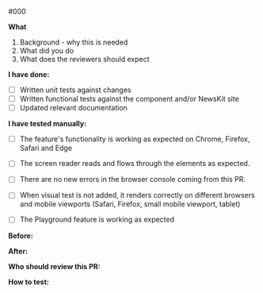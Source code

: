 <!-- Replace #000 with github issue number e.g #1234 -->
#000

**What**

1. Background - why this is needed
2. What did you do
3. What does the reviewers should expect

<!---
This section will be used to indicate if we should move to a major version in the next release, remove if not revelant.
DO CONSIDER any of the following are breaking changes to a consumer, this is by no mean an exhaustive list.
-removing or renaming props
-removing or renaming tokens
-removing or renaming components
-removing or renaming exported functions
-in some cases, major bumps to peer dependencies
--->

<!---
Add any breaking change if present.
E.g:
BREAKING CHANGE: renames the foobar component's prop foo to bar
--->

**I have done:**
- [ ] Written unit tests against changes
- [ ] Written functional tests against the component and/or NewsKit site
- [ ] Updated relevant documentation

**I have tested manually:**
- [ ] The feature's functionality is working as expected on Chrome, Firefox, Safari and Edge
- [ ] The screen reader reads and flows through the elements as expected.
- [ ] There are no new errors in the browser console coming from this PR.
- [ ] When visual test is not added, it renders correctly on different browsers and mobile viewports (Safari, Firefox, small mobile viewport, tablet)
- [ ] The Playground feature is working as expected


<!---
Below sections are optional
--->

**Before:**
<!--- Drag and Drop your screenshot's here --->

**After:**
<!--- Drag and Drop your screenshot's here --->

**Who should review this PR:**
<!---
If you know someone is a domain expert for your PR,
someone who is deeply involved in the story,
ask them explicitly to review the PR.
--->

**How to test:**
<!--
If it's not immediately obvious how to test this PR, give instructions.
It's mandatory to update README.MD or development documentation if existing test strategy had changed.
-->

<!--
More info about raising an good PR: https://nidigitalsolutions.jira.com/wiki/spaces/NPP/pages/1319370846/Pull+Request
-->
